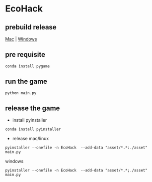 # EcoHack

## prebuild release 
[Mac](https://www.dropbox.com/s/vbibrl4j87q08xv/EcoHack?dl=0) | [Windows](https://www.dropbox.com/s/i51nn670mq5ymxh/EcoHack.exe?dl=0)

## pre requisite
```
conda install pygame
```

## run the game
```
python main.py
```

## release the game
 * install pyinstaller
```
conda install pyinstaller
```
 * release
 mac/linux
 ```
 pyinstaller --onefile -n EcoHack  --add-data "asset/*.*:./asset"  main.py
 ```
 windows
 ```
 pyinstaller --onefile -n EcoHack  --add-data "asset/*.*;./asset"  main.py
 ```
